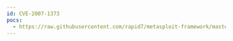 ```yaml
---
id: CVE-2007-1373
pocs:
  - https://raw.githubusercontent.com/rapid7/metasploit-framework/master/modules/exploits/windows/imap/mercury_login.rb
---
```

